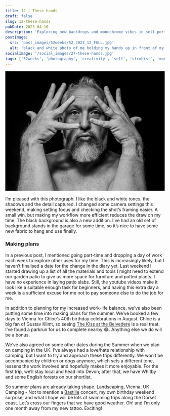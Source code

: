 ```yaml
---
title: 12 | These hands
draft: false
slug: 12-these-hands
pubDate: 2023-04-10
description: 'Exploring new backdrops and monochrome vibes in self-portrait series, reflecting on the artistic process and personal growth.'
postImage:
  src: 'post_images/52weeks/52_2023_12_FULL.jpg'
  alt: 'black and white photo of me holding my hands up in front of my face'
socialImage: '/social_images/27-these-hands.jpg'
tags: ['52weeks', 'photography', 'creativity', 'self', 'strobist', 'mono']
---
```


![I stare into the camera lens with my hands up in front of my face](post_images/52weeks/52_2023_12_FULL.jpg)

I’m pleased with this photograph. I like the black and white tones, the shadows and the detail captured. I changed some camera settings this weekend, making setting focus and checking the shot’s framing easier. A small win, but making my workflow more efficient reduces the draw on my time. The black background is also a new addition. I’ve had an old set of background stands in the garage for some time, so it’s nice to have some new fabric to hang and use finally.

### Making plans

In a previous post, I mentioned going part-time and dropping a day of work each week to explore other uses for my time. This is increasingly likely, but I haven’t finalised a date for the change in the diary yet.
Last weekend I started drawing up a list of all the materials and tools I might need to extend our garden patio to give us more space for furniture and potted plants. I have no experience in laying patio slabs. Still, the youtube videos make it look like a suitable enough task for beginners, and having this extra day a week is a sufficient excuse for me not to pay someone else to do the job for me.

In addition to planning for my increased work-life balance, we’ve also been putting some time into making plans for the summer. We’ve booked a few days to Vienna for Chloe’s 40th birthday celebrations in August. Chloe is a big fan of Gustav Klimt, so seeing [The Kiss at the Belvedere](https://www.belvedere.at/en/kiss-gustav-klimt?) is a real treat. I’ve found a parkrun for us to complete nearby 😂. Anything else we do will be a bonus.

We’ve also agreed on some other dates during the Summer when we plan on camping in the UK. I’ve always had a love/hate relationship with camping, but I want to try and approach these trips differently. We won’t be accompanied by children or dogs anymore, which sets a different tone, lessens the work involved and hopefully makes it more enjoyable. For the first trip, we’ll stay local and head into Devon; after that, we have Whitby and some English forests on our shortlist.

So summer plans are already taking shape. Landscaping, Vienna, UK Camping - Not to mention a [Bastille](https://www.bastillebastille.com/) concert, my own birthday weekend surprise, and what I hope will be lots of swimming trips along the Dorset coast. Let’s cross our fingers that we have good weather. Oh! and I’m only one month away from my new tattoo. Exciting!
